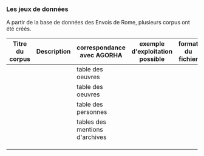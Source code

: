 
### Les jeux de données

A partir de la base de données des Envois de Rome, plusieurs corpus ont été créés. 

| Titre du corpus | Description | correspondance avec AGORHA     | exemple d'exploitation possible | format du fichier | volumétrie | nom du fichier - Télécharger                                           |
|-----------------|-------------|--------------------------------|---------------------------------|-------------------|------------|------------------------------------------------------------------------|
|                 |             | table des oeuvres              |                                 |                   |            | [EnvoisDeRome_oeuvres20190314.csv](./EnvoisDeRome_oeuvres20190314.csv) |
|                 |             | table des oeuvres              |                                 |                   |            |                                                                        |
|                 |             | table des personnes            |                                 |                   |            |                                                                        |
|                 |             | tables des mentions d'archives |                                 |                   |            |                                                                        |
|                 |             |                                |                                 |                   |            |                                                                        |
|                 |             |                                |                                 |                   |            |                                                                        |
|                 |             |                                |                                 |                   |            |                                                                        |
